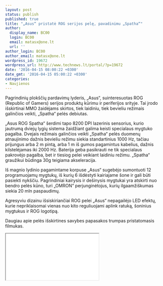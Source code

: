 ```yaml
---
layout: post
status: publish
published: true
title: "„Asus“ pristatė ROG serijos pelę, pavadinimu „Spatha“"
author:
  display_name: BC00
  login: BC00
  email: matasx@one.lt
  url: ''
author_login: BC00
author_email: matasx@one.lt
wordpress_id: 19672
wordpress_url: http://www.technews.lt/portal/?p=19672
date: '2016-04-15 08:00:22 +0300'
date_gmt: '2016-04-15 05:00:22 +0300'
categories:
- Naujienos
---
```

<p>Pagrindinių plokščių pardavimų lyderis, „Asus“, suinteresuotas ROG (Republic of Gamers) serijos produktų kūrimu ir periferijos srityje. Tai įrodo išskirtinai MMO žaidėjams skirtos, tiek laidiniu, tiek bevieliu režimais galinčios veikti, „Spatha“ pelės debiutas.</p>
<p>„Asus ROG Spatha“ šerdimi tapo 8200 DPI lazerinis sensorius, kurio jautrumą dviejų lygių sistema žaidžiant galima keisti specialaus mygtuko pagalba. Dvejais režimais galinčios veikti „Spatha“ pelės duomenų atnaujinimo dažnis bevieliu režimu siekia standartinius 1000 Hz, tačiau prijungus arba 2 m pintą, arba 1 m iš gumos pagamintus kabelius, dažnis kilstelėjamas iki 2000 Hz. Baterija geba pasikrauti ne tik specialaus pakrovėjo pagalba, bet ir tiesiog pelei veikiant laidiniu režimu. „Spatha“ graužikui būdinga 30g teigiama akseleracija.</p>
<p>Iš magnio lydinio pagamintame korpuse „Asus“ sugebėjo sumontuoti 12 programuojamų mygtukų, iš kurių 6 išdėstyti kairiajame šone ir gali būti pasiekti nykščiu. Pagrindiniai kairysis ir dešinysis mygtukai yra atskirti nuo bendro pelės kūno, turi „OMRON“ perjunginėtojus, kurių ilgaamžiškumas siekia 20 mln paspaudimų.</p>
<p>Agresyviu dizainu išsiskiriančiai ROG pelei „Asus“ nepagailėjo LED efektų, kurie nepriklaisomai vienas nuo kito reguliuojami aplink ratuką, šoninius mygtukus ir ROG logotipą.</p>
<p>Daugiau apie pelės išskirtines savybes papasakos trumpas pristatomasis filmukas.</p>
<div class="video-container"><iframe class="video" src="//www.youtube.com/embed/sPf6w9sh49U" allowfullscreen="allowfullscreen"></iframe></div>
